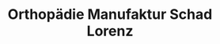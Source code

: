 ---
title: "Orthopädie Manufaktur Schad Lorenz"
url: /fuessen/orthopaedie-manufaktur-schad-lorenz/
shop: Sanitätshaus
---